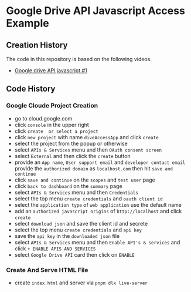 # Google Drive API Javascript Access Example

## Creation History

The code in this repository is based on the following videos.

- [Google drive API javascript #1](https://youtu.be/JBtA44OMelk?si=eT6sFaqjdr8zfOKw)

## Code History

### Google Cloude Project Creation

- go to cloud.google.com
- click `console` in the upper right
- click `create  or select a project`
- click `new project` with name `diveAccessApp` and click `create`
- select the project from the popup or otherwise
- select `APIs & Services` menu and then `OAuth consent screen`
- select `External` and then click the `create` button
- provide an `App name`, `User support email` and `developer contact email`
  provide the `authorized domain` as `localhost.com` then hit `save and continue`
- click `save and continue` on the `scopes` and `test user` page
- click `back to dashboard` on the `summary` page
- select `APIs & Services` menu and then `Credentials`
- select the top menu `create credentials` and `oauth client id`
- select the `application type` of `web application` use the default name
- add an `authorized javascript origins` of `http://localhost` and click `create`
- select `download json` and save the client id and secrete
- select the top menu `create credentials` and `api key`
- save the `api key` in the `downloaded json` file
- select `APIs & Services` menu and then `Enable API's & services` and click `+ ENABLE APIS AND SERVICES`
- select `Google Drive API` card then click on `ENABLE`

### Create And Serve HTML File

- create `index.html` and server via `pnpm dlx live-server`
